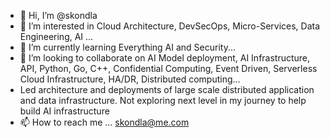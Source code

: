 - 👋 Hi, I’m @skondla
- 👀 I’m interested in Cloud Architecture, DevSecOps, Micro-Services, Data Engineering, AI ...
- 🌱 I’m currently learning Everything AI and Security...
- 💞️ I’m looking to collaborate on AI Model deployment, AI Infrastructure, API, Python, Go, C++, Confidential Computing, Event Driven, Serverless Cloud Infrastructure, HA/DR, Distributed computing...
- Led architecture and deployments of large scale distributed application and data infrastructure. Not exploring next level in my journey to help build AI infrastructure 
- 📫 How to reach me ... skondla@me.com

<!---
skondla/skondla is a ✨ special ✨ repository because its `README.md` (this file) appears on your GitHub profile.
You can click the Preview link to take a look at your changes.
--->
